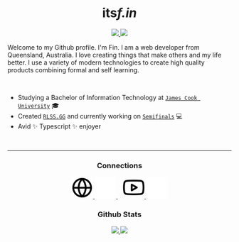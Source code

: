 <h1 align="center">
  its<i>f.in</i>
</h1>

<p align="center">
  <a href="https://youtube.com/FinRL">
    <img src="https://img.shields.io/youtube/channel/subscribers/UCdu_x9f6Cx_UAe9ARGxLcEQ?logo=youtube&logoColor=white&style=for-the-badge">
  </a>
  <a href="https://rlss.gg/discord">
    <img src="https://img.shields.io/discord/848799024193994782?color=%237289DA&label=DISCORD&logo=discord&logoColor=white&style=for-the-badge">
  </a>
</p>

<p>
  Welcome to my Github profile. I'm Fin. I am a web developer from Queensland, Australia. I love creating things that make others and my life better. I use a variety of modern technologies to create high quality products combining formal and self learning.
</p>

<br>

<ul>
  <li>
    Studying a Bachelor of Information Technology at <a href="https://jcu.edu.au"><code>James Cook University</code></a> 🎓
  </li>
  <li>
    Created <a href="https://rlss.gg"><code>RLSS.GG</code></a> and currently working on <a href="https://semifinals.co"><code>Semifinals</code></a> 💻
  </li>
  <li>
    Avid ✨ Typescript ✨ enjoyer
  </li>
</ul>

<br>
<hr>

<h3 align="center">
  Connections
</h3>

<p align="center">
  <a href="https://itsf.in#gh-light-mode-only">
    <img src="https://raw.githubusercontent.com/codeSTACKr/codeSTACKr/master/img/globe-light.svg">
  </a>
  <a href="https://itsf.in#gh-dark-mode-only">
    <img src="https://raw.githubusercontent.com/codeSTACKr/codeSTACKr/master/img/globe-dark.svg">
  </a>
  &nbsp;&nbsp;
  <a href="https://youtube.com/FinRL#gh-light-mode-only">
    <img src="https://raw.githubusercontent.com/codeSTACKr/codeSTACKr/master/img/youtube-light.svg">
  </a>
  <a href="https://youtube.com/FinRL#gh-dark-mode-only">
    <img src="https://raw.githubusercontent.com/codeSTACKr/codeSTACKr/master/img/youtube-dark.svg">
  </a>
</p>

<h3 align="center">
  Github Stats
</h3>

<p align="center">
  <a href="https://github.com/anuraghazra/github-readme-stats#gh-light-mode-only">
    <img src="https://github-readme-stats.vercel.app/api/top-langs/?username=FinOCE&layout=compact&theme=default&hide=Jupyter%20Notebook,PLpgSQL">
  </a>
  <a href="https://github.com/anuraghazra/github-readme-stats#gh-dark-mode-only">
    <img src="https://github-readme-stats.vercel.app/api/top-langs/?username=FinOCE&layout=compact&theme=radical&hide=Jupyter%20Notebook,PLpgSQL">
  </a>
</p>
